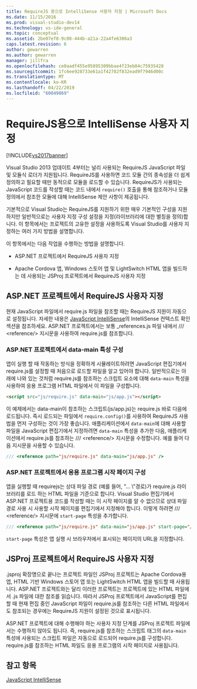 ```yaml
---
title: RequireJS 용으로 IntelliSense 사용자 지정 | Microsoft Docs
ms.date: 11/15/2016
ms.prod: visual-studio-dev14
ms.technology: vs-ide-general
ms.topic: conceptual
ms.assetid: 2be07ef8-9c08-444b-a21a-22a4fe6386a3
caps.latest.revision: 6
author: gewarren
ms.author: gewarren
manager: jillfra
ms.openlocfilehash: ce0aadf455e95895309bbae4f23eb84c75935428
ms.sourcegitcommit: 1fc6ee928733e61a1f42782f832ead9f7946d00c
ms.translationtype: MT
ms.contentlocale: ko-KR
ms.lasthandoff: 04/22/2019
ms.locfileid: "60049869"
---
```

# <a name="customizing-intellisense-for-requirejs"></a>RequireJS용으로 IntelliSense 사용자 지정
[!INCLUDE[vs2017banner](../includes/vs2017banner.md)]

Visual Studio 2013 업데이트 4부터는 널리 사용되는 RequireJS JavaScript 파일 및 모듈식 로더가 지원됩니다. RequireJS를 사용하면 코드 모듈 간의 종속성을 더 쉽게 정의하고 필요할 때만 동적으로 모듈을 로드할 수 있습니다. RequireJS가 사용되는 JavaScript 코드를 작성할 때는 코드 내에서 `require()` 호출을 통해 참조하거나 모듈 정의에서 참조한 모듈에 대해 IntelliSense 제안 사항이 제공됩니다.  
  
 기본적으로 Visual Studio는 RequireJS를 지원하기 위한 매우 기본적인 구성을 지원하지만 일반적으로는 사용자 지정 구성 설정을 지정(라이브러리에 대한 별칭을 정의)합니다. 이 항목에서는 프로젝트의 고유한 설정을 사용하도록 Visual Studio를 사용자 지정하는 여러 가지 방법을 설명합니다.  
  
 이 항목에서는 다음 작업을 수행하는 방법을 설명합니다.  
  
- ASP.NET 프로젝트에서 RequireJS 사용자 지정  
  
- Apache Cordova 앱, Windows 스토어 앱 및 LightSwitch HTML 앱을 빌드하는 데 사용되는 JSProj 프로젝트에서 RequireJS 사용자 지정  
  
## <a name="customize-requirejs-in-aspnet-projects"></a>ASP.NET 프로젝트에서 RequireJS 사용자 지정  
 현재 JavaScript 파일에서 require.js 파일을 참조할 때는 RequireJS 지원이 자동으로 설정됩니다. 자세한 내용은 [JavaScript IntelliSense](../ide/javascript-intellisense.md)의 IntelliSense 컨텍스트 확인 섹션을 참조하세요. ASP.NET 프로젝트에서는 보통 _references.js 파일 내에서 /// \<reference/> 지시문을 사용하여 require.js를 참조합니다.  
  
### <a name="configure-the-data-main-attribute-in-an-aspnet-project"></a>ASP.NET 프로젝트에서 data-main 특성 구성  
 앱이 실행 할 때 작동하는 방식을 정확하게 시뮬레이트하려면 JavaScript 편집기에서 require.js를 설정할 때 처음으로 로드할 파일을 알고 있어야 합니다. 일반적으로는 아래에 나와 있는 것처럼 require.js를 참조하는 스크립트 요소에 대해 `data-main` 특성을 사용하여 응용 프로그램 HTML 파일에서 이 파일을 구성합니다.  
  
```html  
<script src="js/require.js" data-main="js/app.js"></script>  
```  
  
 이 예제에서는 data-main이 참조하는 스크립트(js/app.js)는 require.js 바로 다음에 로드됩니다. 즉시 로드되는 파일에서 `require.config()`를 사용하여 RequireJS 사용법을 먼저 구성하는 것이 가장 좋습니다. 애플리케이션에서 `data-main`에 대해 사용할 파일을 JavaScript 편집기에서 지정하려면 `data-main` 특성을 추가한 다음, 애플리케이션에서 require.js를 참조하는 /// \<reference/> 지시문을 수정합니다. 예를 들어 다음 지시문을 사용할 수 있습니다.  
  
```javascript  
/// <reference path="js/require.js" data-main="js/app.js" />  
```  
  
### <a name="configure-the-application-start-page-in-an-aspnet-project"></a>ASP.NET 프로젝트에서 응용 프로그램 시작 페이지 구성  
 앱을 실행할 때 requirejs는 상대 파일 경로 (예를 들어, "... \\"경로)가 require.js 라이브러리를 로드 하는 HTML 파일을 기준으로 합니다. Visual Studio 편집기에서 ASP.NET 프로젝트용 코드를 작성할 때는 이 시작 페이지를 알 수 없으므로 상대 파일 경로 사용 시 사용할 시작 페이지를 편집기에서 지정해야 합니다. 이렇게 하려면 /// \<reference/> 지시문에 `start-page` 특성을 추가합니다.  
  
```javascript  
/// <reference path="js/require.js" data-main="js/app.js" start-page="/app/index.html" />  
```  
  
 `start-page` 특성은 앱 실행 시 브라우저에서 표시되는 페이지의 URL을 지정합니다.  
  
## <a name="customize-requirejs-in-jsproj-projects"></a>JSProj 프로젝트에서 RequireJS 사용자 지정  
 .jsproj 확장명으로 끝나는 프로젝트 파일인 JSProj 프로젝트는 Apache Cordova용 앱, HTML 기반 Windows 스토어 앱 또는 LightSwitch HTML 앱을 빌드할 때 사용됩니다. ASP.NET 프로젝트와는 달리 이러한 프로젝트는 프로젝트에 있는 HTML 파일에서 .js 파일에 대한 참조를 읽습니다. 따라서 JSProj 프로젝트에서 JavaScript를 편집할 때 현재 편집 중인 JavaScript 파일이 require.js를 참조하는 다른 HTML 파일에서도 참조되는 경우에는 RequireJS 지원이 설정된 것으로 표시됩니다.  
  
 ASP.NET 프로젝트에 대해 수행해야 하는 사용자 지정 단계를 JSProj 프로젝트 파일에서는 수행하지 않아도 됩니다. 즉, require.js를 참조하는 스크립트 태그의 `data-main` 특성에 사용되는 스크립트 파일은 자동으로 로드되어 require.js를 구성합니다. require.js를 참조하는 HTML 파일도 응용 프로그램의 시작 페이지로 사용됩니다.  
  
## <a name="see-also"></a>참고 항목  
 [JavaScript IntelliSense](../ide/javascript-intellisense.md)
